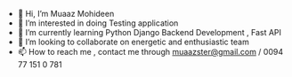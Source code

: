 - 👋 Hi, I’m Muaaz Mohideen 
- 👀 I’m interested in doing Testing application 
- 🌱 I’m currently learning Python Django Backend Development , Fast API
- 💞️ I’m looking to collaborate on energetic and enthusiastic team 
- 📫 How to reach me , contact me through muaazster@gmail.com / 0094 77 151 0 781 

<!---
Muaaz321/Muaaz321 is a ✨ special ✨ repository because its `README.md` (this file) appears on your GitHub profile.
You can click the Preview link to take a look at your changes.
--->
